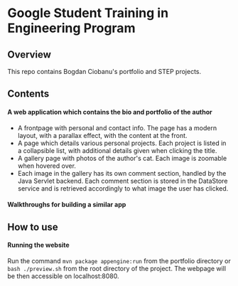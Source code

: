 # Google Student Training in Engineering Program

## Overview

This repo contains Bogdan Ciobanu's portfolio and STEP projects.

## Contents

#### A web application which contains the bio and portfolio of the author
- A frontpage with personal and contact info. The page has a modern layout,
  with a parallax effect, with the content at the front.
- A page which details various personal projects. Each project is listed
  in a collapsible list, with additional details given when clicking the title.
- A gallery page with photos of the author's cat. Each image is zoomable when
  hovered over.
- Each image in the gallery has its own comment section, handled by the
  Java Servlet backend. Each comment section is stored in the DataStore service
  and is retrieved accordingly to what image the user has clicked.

#### Walkthroughs for building a similar app

## How to use

#### Running the website
Run the command ```mvn package appengine:run``` from the portfolio
directory or ```bash ./preview.sh``` from the root directory of the
project. The webpage will be then accessible on localhost:8080.
